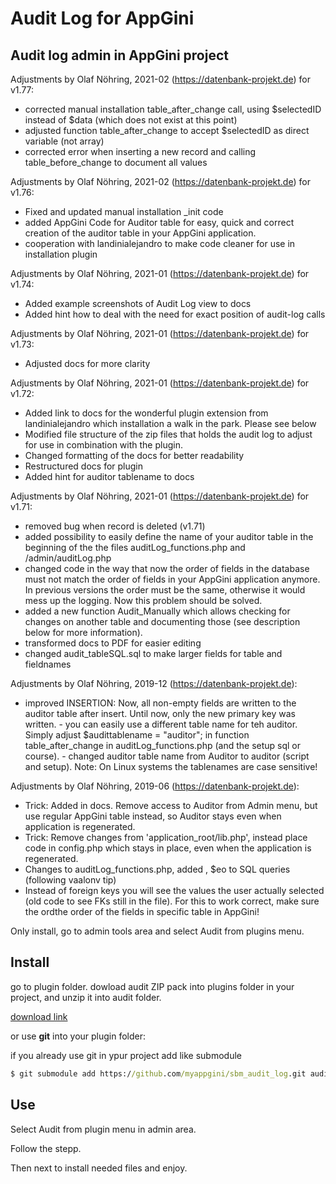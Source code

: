 # Audit Log for AppGini

## Audit log admin in AppGini project

Adjustments by Olaf Nöhring, 2021-02 (https://datenbank-projekt.de) for v1.77:
- corrected manual installation table_after_change call, using $selectedID instead of $data (which does not exist at this point)
- adjusted function table_after_change to accept $selectedID as direct variable (not array)
- corrected error when inserting a new record and calling table_before_change to document all values

Adjustments by Olaf Nöhring, 2021-02 (https://datenbank-projekt.de) for v1.76:
- Fixed and updated manual installation _init code
- added AppGini Code for Auditor table for easy, quick and correct creation of the auditor table in your AppGini application.
- cooperation with landinialejandro to make code cleaner for use in installation plugin
    
Adjustments by Olaf Nöhring, 2021-01 (https://datenbank-projekt.de) for v1.74:
- Added example screenshots of Audit Log view to docs
- Added hint how to deal with the need for exact position of audit-log calls
    
Adjustments by Olaf Nöhring, 2021-01 (https://datenbank-projekt.de) for v1.73:
- Adjusted docs for more clarity
    
Adjustments by Olaf Nöhring, 2021-01 (https://datenbank-projekt.de) for v1.72:
- Added link to docs for the wonderful plugin extension from landinialejandro which installation a walk in the park. Please see below
- Modified file structure of the zip files that holds the audit log to adjust for use in combination with the plugin.
- Changed formatting of the docs for better readability
- Restructured docs for plugin
- Added hint for auditor tablename to docs

Adjustments by Olaf Nöhring, 2021-01 (https://datenbank-projekt.de) for v1.71:
- removed bug when record is deleted (v1.71)
- added possibility to easily define the name of your auditor table in the beginning of the the files
auditLog_functions.php and /admin/auditLog.php
- changed code in the way that now the order of fields in the database must not match the order of
fields in your AppGini application anymore. In previous versions the order must be the same,
otherwise it would mess up the logging. Now this problem should be solved.
- added a new function Audit_Manually which allows checking for changes on another table and
documenting those (see description below for more information).
- transformed docs to PDF for easier editing
- changed audit_tableSQL.sql to make larger fields for table and fieldnames

Adjustments by Olaf Nöhring, 2019-12 (https://datenbank-projekt.de):
- improved INSERTION: Now, all non-empty fields are written to the auditor table after insert.
Until now, only the new primary key was written. - you can easily use a different table name for teh
auditor. Simply adjust
$audittablename = "auditor";
in function table_after_change in auditLog_functions.php (and the setup sql or course). - changed
auditor table name from Auditor to auditor (script and setup). Note: On Linux systems the
tablenames are case sensitive!

Adjustments by Olaf Nöhring, 2019-06 (https://datenbank-projekt.de):
- Trick: Added in docs. Remove access to Auditor from Admin menu, but use regular AppGini table
instead, so Auditor stays even when application is regenerated.
- Trick: Remove changes from 'application_root/lib.php', instead place code in config.php which
stays in place, even when the application is regenerated.
- Changes to auditLog_functions.php, added , $eo to SQL queries (following vaalonv tip)
- Instead of foreign keys you will see the values the user actually selected (old code to see FKs still in the file). For this to work correct, make sure the ordthe order of the fields in specific table in AppGini!

Only install, go to admin tools area and select Audit from plugins menu.

## Install

go to plugin folder.
dowload audit ZIP pack into plugins folder in your project, and unzip it into audit folder.

[download link](https://github.com//myappgini/sbm_audit_log/archive/main.zip)

or use **git** into your plugin folder:

if you already use git in ypur project add like submodule
```cmd
$ git submodule add https://github.com/myappgini/sbm_audit_log.git audit
```

## Use

Select Audit from plugin menu in admin area.

Follow the stepp.

Then next to install needed files and enjoy.
